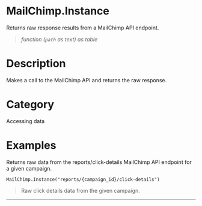 # MailChimp.Instance
Returns raw response results from a MailChimp API endpoint.
> _function (<code>path</code> as text) as table_

# Description 
Makes a call to the MailChimp API and returns the raw response.
# Category 
Accessing data
# Examples 
Returns raw data from the reports/click-details MailChimp API endpoint for a given campaign.
```
MailChimp.Instance("reports/{campaign_id}/click-details")
```
> Raw click details data from the given campaign.

***

